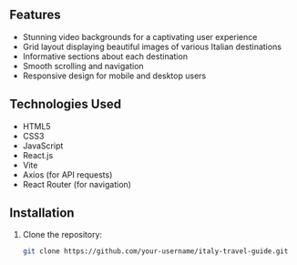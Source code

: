 ## Features
- Stunning video backgrounds for a captivating user experience
- Grid layout displaying beautiful images of various Italian destinations
- Informative sections about each destination
- Smooth scrolling and navigation
- Responsive design for mobile and desktop users

## Technologies Used
- HTML5
- CSS3
- JavaScript
- React.js
- Vite
- Axios (for API requests)
- React Router (for navigation)

## Installation
1. Clone the repository:
   ```bash
   git clone https://github.com/your-username/italy-travel-guide.git
